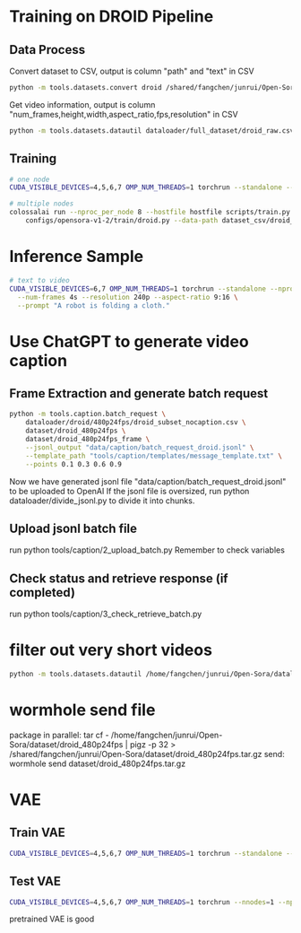 # Training on DROID Pipeline

## Data Process
Convert dataset to CSV, output is column "path" and "text" in CSV
```bash
python -m tools.datasets.convert droid /shared/fangchen/junrui/Open-Sora/dataset/droid_480p3fps --output dataloader/480p3fps/droid_480p3fps.csv
```
Get video information, output is column "num_frames,height,width,aspect_ratio,fps,resolution" in CSV
```bash
python -m tools.datasets.datautil dataloader/full_dataset/droid_raw.csv --video-info
```

## Training
```bash
# one node
CUDA_VISIBLE_DEVICES=4,5,6,7 OMP_NUM_THREADS=1 torchrun --standalone --nproc_per_node 4 scripts/train.py configs/opensora-v1-2/train/droid.py --data-path dataloader/droid_docker.csv

# multiple nodes
colossalai run --nproc_per_node 8 --hostfile hostfile scripts/train.py \
    configs/opensora-v1-2/train/droid.py --data-path dataset_csv/droid_vinfo.csv --ckpt-path YOUR_PRETRAINED_CKPT
```


# Inference Sample
```bash
# text to video
CUDA_VISIBLE_DEVICES=6,7 OMP_NUM_THREADS=1 torchrun --standalone --nproc_per_node 2 scripts/inference.py configs/opensora-v1-2/inference/sample.py \
  --num-frames 4s --resolution 240p --aspect-ratio 9:16 \
  --prompt "A robot is folding a cloth."
```

# Use ChatGPT to generate video caption
## Frame Extraction and generate batch request
```bash
python -m tools.caption.batch_request \
    dataloader/droid/480p24fps/droid_subset_nocaption.csv \
    dataset/droid_480p24fps \
    dataset/droid_480p24fps_frame \
    --jsonl_output "data/caption/batch_request_droid.jsonl" \
    --template_path "tools/caption/templates/message_template.txt" \
    --points 0.1 0.3 0.6 0.9 
```
Now we have generated jsonl file "data/caption/batch_request_droid.jsonl" to be uploaded to OpenAI
If the jsonl file is oversized, run 
python dataloader/divide_jsonl.py 
to divide it into chunks.
## Upload jsonl batch file
run 
python tools/caption/2_upload_batch.py
Remember to check variables
## Check status and retrieve response (if completed)
run 
python tools/caption/3_check_retrieve_batch.py


# filter out very short videos
```bash
python -m tools.datasets.datautil /home/fangchen/junrui/Open-Sora/dataloader/droid_480p24fps_vinfo.csv --min_frame 12 --output /home/fangchen/junrui/Open-Sora/dataloader/droid.csv
```

# wormhole send file
package in parallel: 
tar cf - /home/fangchen/junrui/Open-Sora/dataset/droid_480p24fps | pigz -p 32 > /shared/fangchen/junrui/Open-Sora/dataset/droid_480p24fps.tar.gz
send: 
wormhole send dataset/droid_480p24fps.tar.gz

# VAE
## Train VAE
```bash
CUDA_VISIBLE_DEVICES=4,5,6,7 OMP_NUM_THREADS=1 torchrun --standalone --nproc_per_node=4 scripts/train_vae.py configs/vae/train/stage3.py --data-path dataloader/droid_docker.csv
```

## Test VAE
```bash
CUDA_VISIBLE_DEVICES=4,5,6,7 OMP_NUM_THREADS=1 torchrun --nnodes=1 --nproc_per_node=4 scripts/inference_vae.py configs/vae/inference/video.py --ckpt-path hpcai-tech/OpenSora-VAE-v1.2 --data-path dataloader/test_sample.csv --save-dir samples/vae_test_start
```

pretrained VAE is good

